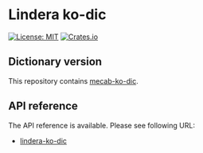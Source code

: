 # Lindera ko-dic

[![License: MIT](https://img.shields.io/badge/License-MIT-yellow.svg)](https://opensource.org/licenses/MIT) [![Crates.io](https://img.shields.io/crates/v/lindera-ko-dic.svg)](https://crates.io/crates/lindera-ko-dic)

## Dictionary version

This repository contains [mecab-ko-dic](https://github.com/lindera-morphology/mecab-ko-dic).

## API reference

The API reference is available. Please see following URL:

- [lindera-ko-dic](https://docs.rs/lindera-ko-dic)
